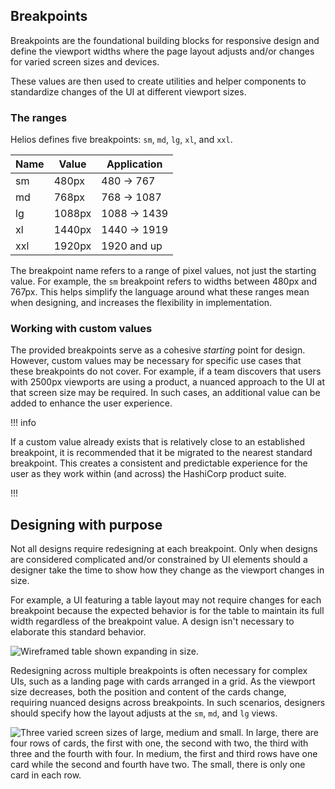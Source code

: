 ## Breakpoints

Breakpoints are the foundational building blocks for responsive design and define the viewport widths where the page layout adjusts and/or changes for varied screen sizes and devices.

These values are then used to create utilities and helper components to standardize changes of the UI at different viewport sizes.

### The ranges

Helios defines five breakpoints: `sm`, `md`, `lg`, `xl`, and `xxl`.

| Name   | Value        | Application                   |
| ------ | ------------ | ----------------------------- |
| sm     | 480px        | 480 → 767                     |
| md     | 768px        | 768 → 1087                    |
| lg     | 1088px       | 1088 → 1439                   |
| xl     | 1440px       | 1440 → 1919                   |
| xxl    | 1920px       | 1920 and up                   |

The breakpoint name refers to a range of pixel values, not just the starting value. For example, the `sm` breakpoint refers to widths between 480px and 767px. This helps simplify the language around what these ranges mean when designing, and increases the flexibility in implementation.

### Working with custom values

The provided breakpoints serve as a cohesive _starting_ point for design. However, custom values may be necessary for specific use cases that these breakpoints do not cover. For example, if a team discovers that users with 2500px viewports are using a product, a nuanced approach to the UI at that screen size may be required. In such cases, an additional value can be added to enhance the user experience.

!!! info

If a custom value already exists that is relatively close to an established breakpoint, it is recommended that it be migrated to the nearest standard breakpoint. This creates a consistent and predictable experience for the user as they work within (and across) the HashiCorp product suite.

!!!


## Designing with purpose

Not all designs require redesigning at each breakpoint. Only when designs are considered complicated and/or constrained by UI elements should a designer take the time to show how they change as the viewport changes in size. 

For example, a UI featuring a table layout may not require changes for each breakpoint because the expected behavior is for the table to maintain its full width regardless of the breakpoint value. A design isn't necessary to elaborate this standard behavior.

![Wireframed table shown expanding in size.](/assets/foundations/breakpoints/breakpoints-table-example.png)

Redesigning across multiple breakpoints is often necessary for complex UIs, such as a landing page with cards arranged in a grid. As the viewport size decreases, both the position and content of the cards change, requiring nuanced designs across breakpoints. In such scenarios, designers should specify how the layout adjusts at the `sm`, `md`, and `lg` views.

![Three varied screen sizes of large, medium and small. In large, there are four rows of cards, the first with one, the second with two, the third with three and the fourth with four. In medium, the first and third rows have one card while the second and fourth have two. The small, there is only one card in each row.](/assets/foundations/breakpoints/breakpoints-card-designs-shfting.png)

